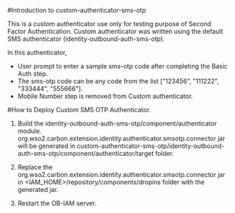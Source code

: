 #Introduction to custom-authenticator-sms-otp

This is a custom authenticator use only for testing purpose of Second Factor Authentication.
Custom authenticator was written using the default SMS authenticator (identity-outbound-auth-sms-otp). 

In this authenticator, 
- User prompt to enter a sample sms-otp code after completing the Basic Auth step.
- The sms-otp code can be any code from the list ["123456", "111222", "333444", "555666"].
- Mobile Number step is removed from Custom authenticator.

#How to Deploy Custom SMS OTP Authenticator. 
1. Build the identity-outbound-auth-sms-otp/component/authenticator module. org.wso2.carbon.extension.identity.authenticator.smsotp.connector jar 
will be generated in custom-authenticator-sms-otp/identity-outbound-auth-sms-otp/component/authenticator/target folder.

2. Replace the org.wso2.carbon.extension.identity.authenticator.smsotp.connector jar in 
<IAM_HOME>/repository/components/dropins folder with the generated jar.

3. Restart the OB-IAM server.
